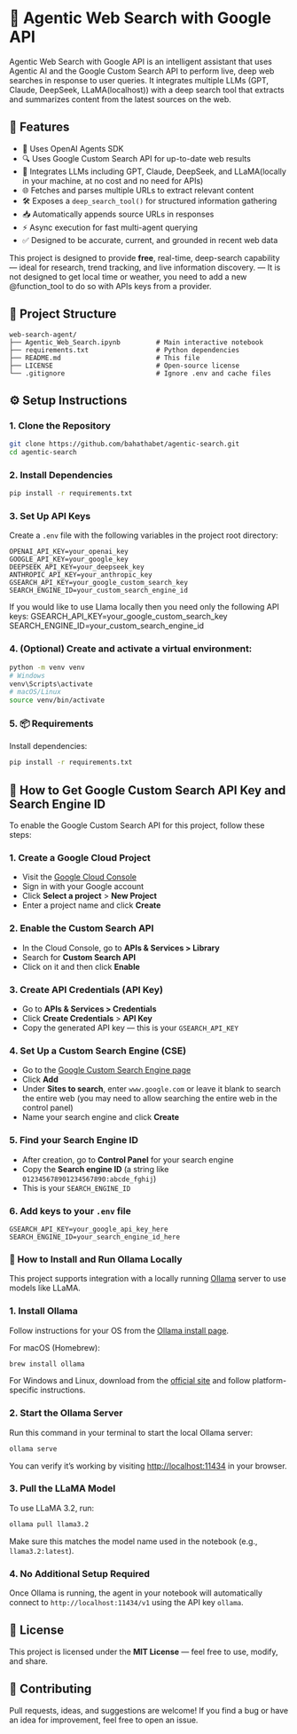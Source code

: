 # 🤖 Agentic Web Search with Google API

Agentic Web Search with Google API is an intelligent assistant that uses Agentic AI and the Google Custom Search API to perform live, deep web searches in response to user queries. It integrates multiple LLMs (GPT, Claude, DeepSeek, LLaMA(localhost)) with a deep search tool that extracts and summarizes content from the latest sources on the web.

## 📌 Features
- 🧠 Uses OpenAI Agents SDK
- 🔍 Uses Google Custom Search API for up-to-date web results
- 🧠 Integrates LLMs including GPT, Claude, DeepSeek, and LLaMA(locally in your machine, at no cost and no need for APIs)
- 🌐 Fetches and parses multiple URLs to extract relevant content
- 🛠️ Exposes a `deep_search_tool()` for structured information gathering
- 📥 Automatically appends source URLs in responses
- ⚡ Async execution for fast multi-agent querying
- ✅ Designed to be accurate, current, and grounded in recent web data


This project is designed to provide **free**, real-time, deep-search capability — ideal for research, trend tracking, and live information discovery.
— It is not designed to get local time or weather, you need to add a new @function_tool to do so with APIs keys from a provider. 

## 📂 Project Structure

```
web-search-agent/
├── Agentic_Web_Search.ipynb         # Main interactive notebook
├── requirements.txt                 # Python dependencies
├── README.md                        # This file
├── LICENSE                          # Open-source license
└── .gitignore                       # Ignore .env and cache files
```

## ⚙️ Setup Instructions

### 1. Clone the Repository

```bash
git clone https://github.com/bahathabet/agentic-search.git
cd agentic-search
```

### 2. Install Dependencies

```bash
pip install -r requirements.txt
```

### 3. Set Up API Keys

Create a `.env` file with the following variables in the project root directory:

```env
OPENAI_API_KEY=your_openai_key
GOOGLE_API_KEY=your_google_key
DEEPSEEK_API_KEY=your_deepseek_key
ANTHROPIC_API_KEY=your_anthropic_key
GSEARCH_API_KEY=your_google_custom_search_key
SEARCH_ENGINE_ID=your_custom_search_engine_id
```
If you would like to use Llama locally then you need only the following API keys:
GSEARCH_API_KEY=your_google_custom_search_key
SEARCH_ENGINE_ID=your_custom_search_engine_id

### 4. (Optional) Create and activate a virtual environment:

```bash
python -m venv venv
# Windows
venv\Scripts\activate
# macOS/Linux
source venv/bin/activate
```
### 5. 📦 Requirements

Install dependencies:
```bash
pip install -r requirements.txt
```

## 🔑 How to Get Google Custom Search API Key and Search Engine ID

To enable the Google Custom Search API for this project, follow these steps:

### 1. Create a Google Cloud Project

- Visit the [Google Cloud Console](https://console.cloud.google.com/)
- Sign in with your Google account
- Click **Select a project** > **New Project**
- Enter a project name and click **Create**

### 2. Enable the Custom Search API

- In the Cloud Console, go to **APIs & Services > Library**
- Search for **Custom Search API**
- Click on it and then click **Enable**

### 3. Create API Credentials (API Key)

- Go to **APIs & Services > Credentials**
- Click **Create Credentials** > **API Key**
- Copy the generated API key — this is your `GSEARCH_API_KEY`

### 4. Set Up a Custom Search Engine (CSE)

- Go to the [Google Custom Search Engine page](https://cse.google.com/cse/all)
- Click **Add**
- Under **Sites to search**, enter `www.google.com` or leave it blank to search the entire web (you may need to allow searching the entire web in the control panel)
- Name your search engine and click **Create**

### 5. Find your Search Engine ID

- After creation, go to **Control Panel** for your search engine
- Copy the **Search engine ID** (a string like `012345678901234567890:abcde_fghij`)
- This is your `SEARCH_ENGINE_ID`

### 6. Add keys to your `.env` file

```env
GSEARCH_API_KEY=your_google_api_key_here
SEARCH_ENGINE_ID=your_search_engine_id_here
```

### 🧠 How to Install and Run Ollama Locally

This project supports integration with a locally running [Ollama](https://ollama.com/) server to use models like LLaMA.

### 1. Install Ollama

Follow instructions for your OS from the [Ollama install page](https://ollama.com/download).

For macOS (Homebrew):

```bash
brew install ollama
```

For Windows and Linux, download from the [official site](https://ollama.com/download) and follow platform-specific instructions.

### 2. Start the Ollama Server

Run this command in your terminal to start the local Ollama server:

```bash
ollama serve
```

You can verify it’s working by visiting [http://localhost:11434](http://localhost:11434) in your browser.

### 3. Pull the LLaMA Model

To use LLaMA 3.2, run:

```bash
ollama pull llama3.2
```

Make sure this matches the model name used in the notebook (e.g., `llama3.2:latest`).

### 4. No Additional Setup Required

Once Ollama is running, the agent in your notebook will automatically connect to `http://localhost:11434/v1` using the API key `ollama`.

## 📜 License

This project is licensed under the **MIT License** — feel free to use, modify, and share.

## 🤝 Contributing

Pull requests, ideas, and suggestions are welcome! If you find a bug or have an idea for improvement, feel free to open an issue.
